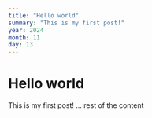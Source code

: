 ```yaml
---
title: "Hello world"
summary: "This is my first post!"
year: 2024
month: 11
day: 13
---
```

 
# Hello world
 
This is my first post!
... rest of the content
